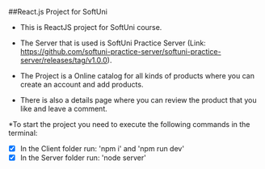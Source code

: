 ##React.js Project for SoftUni
* This is ReactJS project for SoftUni course.
* The Server that is used is SoftUni Practice Server (Link: https://github.com/softuni-practice-server/softuni-practice-server/releases/tag/v1.0.0).
  
* The Project is a Online catalog for all kinds of products where you can create an account and add products.
* There is also a details page where you can review the product that you like and leave a comment.

*To start the project you need to execute the following commands in the terminal:
- [x] In the Client folder run: 'npm i' and 'npm run dev'
- [x] In the Server folder run: 'node server'
